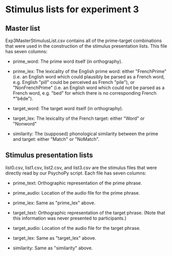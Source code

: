 # Stimulus lists for experiment 3

## Master list

Exp3MasterStimulusList.csv contains all of the prime-target combinations that were used in the construction of the stimulus presentation lists. This file has seven columns:

- prime_word:
The prime word itself (in orthography).

- prime_lex:
The lexicality of the English prime word: either "FrenchPrime" (i.e. an English word which could plausibly be parsed as a French word, e.g. English "pill" could be perceived as French "pile"), or "NonFrenchPrime" (i.e. an English word which could not be parsed as a French word, e.g. "bed" for which there is no corresponding French *"bêde").

- target_word:
The target word itself (in orthography).

- target_lex:
The lexicality of the French target: either "Word" or "Nonword"

- similarity:
The (supposed) phonological similarity between the prime and target: either "Match" or "NoMatch".

## Stimulus presentation lists

list0.csv, list1.csv, list2.csv, and list3.csv are the stimulus files that were directly read by our PsychoPy script. Each file has seven columns:

- prime_text:
Orthographic representation of the prime phrase.

- prime_audio:
Location of the audio file for the prime phrase.

- prime_lex:
Same as "prime_lex" above.

- target_text:
Orthographic representation of the target phrase. (Note that this information was never presented to participants.)

- target_audio:
Location of the audio file for the target phrase.

- target_lex:
Same as "target_lex" above.

- similarity:
Same as "similarity" above.

